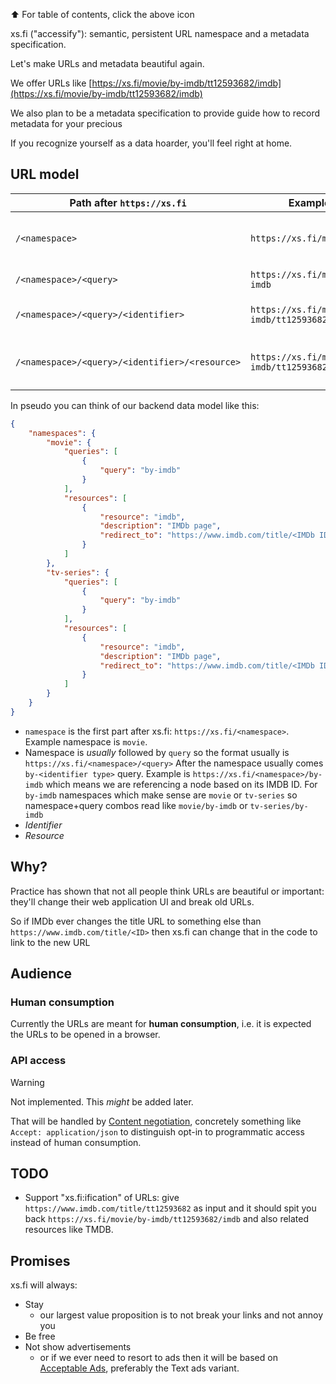 ⬆️ For table of contents, click the above icon

xs.fi ("accessify"): semantic, persistent URL namespace and a metadata specification.

Let's make URLs and metadata beautiful again.

We offer URLs like [https://xs.fi/movie/by-imdb/tt12593682/imdb](https://xs.fi/movie/by-imdb/tt12593682/imdb)

We also plan to be a metadata specification to provide guide how to record metadata for your precious

If you recognize yourself as a data hoarder, you'll feel right at home.


URL model
---------

| Path after `https://xs.fi` | Example                     | Components      | Description |
|-----------------------|-----------------------------|-----------------|-------------|
| `/<namespace>` | `https://xs.fi/movie` | `namespace=movie` | We are going to be referencing a movie |
| `/<namespace>/<query>` | `https://xs.fi/movie/by-imdb` | `namespace=movie`, `query=by-imdb` | Movie by IMDb ID |
| `/<namespace>/<query>/<identifier>` | `https://xs.fi/movie/by-imdb/tt12593682` | `namespace=movie`, `query=by-imdb`, `id=tt12593682` | Movie by IMDb ID tt12593682 |
| `/<namespace>/<query>/<identifier>/<resource>` | `https://xs.fi/movie/by-imdb/tt12593682/imdb` | `namespace=movie`, `query=by-imdb`, `id=tt12593682`, `resource=imdb` | IMDb page for movie by IMDb ID tt12593682 |

In pseudo you can think of our backend data model like this:

```json
{
	"namespaces": {
		"movie": {
			"queries": [
				{
					"query": "by-imdb"
				}
			],
			"resources": [
				{
					"resource": "imdb",
					"description": "IMDb page",
					"redirect_to": "https://www.imdb.com/title/<IMDb ID>"
				}
			]
		},
		"tv-series": {
			"queries": [
				{
					"query": "by-imdb"
				}
			],
			"resources": [
				{
					"resource": "imdb",
					"description": "IMDb page",
					"redirect_to": "https://www.imdb.com/title/<IMDb ID>"
				}
			]
		}
	}
}
```

- `namespace` is the first part after xs.fi: `https://xs.fi/<namespace>`. Example namespace is `movie`.
- Namespace is *usually* followed by `query` so the format usually is `https://xs.fi/<namespace>/<query>` After the namespace usually comes `by-<identifier type>` query.
  Example is `https://xs.fi/<namespace>/by-imdb` which means we are referencing a node based on its IMDB ID.
  For `by-imdb` namespaces which make sense are `movie` or `tv-series` so namespace+query combos read like `movie/by-imdb` or `tv-series/by-imdb`
- *Identifier* 
- *Resource*


Why?
----

Practice has shown that not all people think URLs are beautiful or important: they'll change their web application UI and break old URLs.

So if IMDb ever changes the title URL to something else than `https://www.imdb.com/title/<ID>` then
xs.fi can change that in the code to link to the new URL


Audience
--------

### Human consumption

Currently the URLs are meant for **human consumption**, i.e. it is expected the URLs to be opened in a browser.


### API access

> [!WARNING]  
> Not implemented. This *might* be added later.


That will be handled by [Content negotiation](https://en.wikipedia.org/wiki/Content_negotiation),
concretely something like `Accept: application/json` to distinguish opt-in to programmatic access instead of human consumption.


TODO
----

- Support "xs.fi:ification" of URLs: give `https://www.imdb.com/title/tt12593682` as input and it
  should spit you back `https://xs.fi/movie/by-imdb/tt12593682/imdb` and also related resources like TMDB.


Promises
--------

xs.fi will always:

- Stay
	* our largest value proposition is to not break your links and not annoy you
- Be free
- Not show advertisements
	* or if we ever need to resort to ads then it will be based on
	  [Acceptable Ads](https://acceptableads.com/standard/), preferably the Text ads variant.
